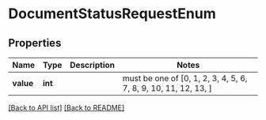 # DocumentStatusRequestEnum


## Properties
Name | Type | Description | Notes
------------ | ------------- | ------------- | -------------
**value** | **int** |  |  must be one of [0, 1, 2, 3, 4, 5, 6, 7, 8, 9, 10, 11, 12, 13, ]

[[Back to API list]](../README.md#documentation-for-api-endpoints) [[Back to README]](../README.md)


